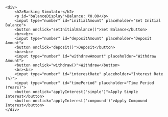 

    <div>
        <h2>Banking Simulator</h2>
        <p id="balanceDisplay">Balance: ₹0.00</p>
        <input type="number" id="initialAmount" placeholder="Set Initial Balance">
        <button onclick="setInitialBalance()">Set Balance</button>
        <br><br>
        <input type="number" id="depositAmount" placeholder="Deposit Amount">
        <button onclick="deposit()">Deposit</button>
        <br><br>
        <input type="number" id="withdrawAmount" placeholder="Withdraw Amount">
        <button onclick="withdraw()">Withdraw</button>
        <br><br>
        <input type="number" id="interestRate" placeholder="Interest Rate (%)">
        <input type="number" id="timePeriod" placeholder="Time Period (Years)">
        <button onclick="applyInterest('simple')">Apply Simple Interest</button>
        <button onclick="applyInterest('compound')">Apply Compound Interest</button>
    </div>

